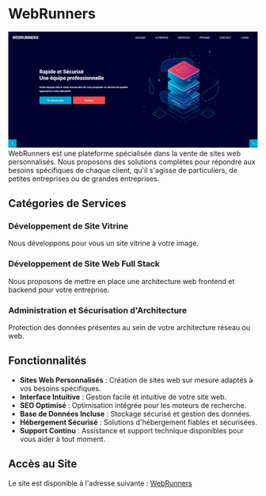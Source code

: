 # WebRunners

![WebRunners](/public/assets/images/WebRunners.PNG)
WebRunners est une plateforme spécialisée dans la vente de sites web personnalisés. Nous proposons des solutions complètes pour répondre aux besoins spécifiques de chaque client, qu'il s'agisse de particuliers, de petites entreprises ou de grandes entreprises.

## Catégories de Services

### Développement de Site Vitrine
Nous développons pour vous un site vitrine à votre image.

### Développement de Site Web Full Stack
Nous proposons de mettre en place une architecture web frontend et backend pour votre entreprise.

### Administration et Sécurisation d'Architecture
Protection des données présentes au sein de votre architecture réseau ou web.

## Fonctionnalités

- **Sites Web Personnalisés** : Création de sites web sur mesure adaptés à vos besoins spécifiques.
- **Interface Intuitive** : Gestion facile et intuitive de votre site web.
- **SEO Optimisé** : Optimisation intégrée pour les moteurs de recherche.
- **Base de Données Incluse** : Stockage sécurisé et gestion des données.
- **Hébergement Sécurisé** : Solutions d'hébergement fiables et sécurisées.
- **Support Continu** : Assistance et support technique disponibles pour vous aider à tout moment.

## Accès au Site

Le site est disponible à l'adresse suivante : [WebRunners](https://webrunners.fr/)
